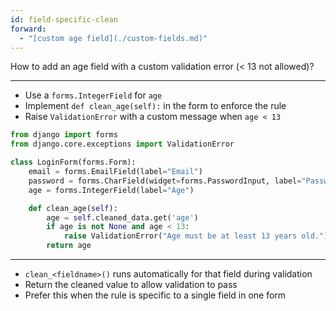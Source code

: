 ```yaml
---
id: field-specific-clean
forward:
  - "[custom age field](./custom-fields.md)"
---
```


How to add an age field with a custom validation error (< 13 not allowed)?

---

- Use a `forms.IntegerField` for `age`
- Implement `def clean_age(self):` in the form to enforce the rule
- Raise `ValidationError` with a custom message when `age < 13`

```python
from django import forms
from django.core.exceptions import ValidationError

class LoginForm(forms.Form):
    email = forms.EmailField(label="Email")
    password = forms.CharField(widget=forms.PasswordInput, label="Password")
    age = forms.IntegerField(label="Age")

    def clean_age(self):
        age = self.cleaned_data.get('age')
        if age is not None and age < 13:
            raise ValidationError("Age must be at least 13 years old.")
        return age
```

---

- `clean_<fieldname>()` runs automatically for that field during validation
- Return the cleaned value to allow validation to pass
- Prefer this when the rule is specific to a single field in one form 